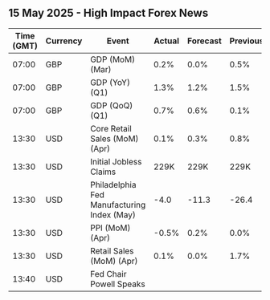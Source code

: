 ## 15 May 2025 - High Impact Forex News

| Time (GMT) | Currency | Event | Actual | Forecast | Previous |
|------|----------|-------|--------|----------|----------|
| 07:00 | GBP | GDP (MoM) (Mar) | 0.2% | 0.0% | 0.5% |
| 07:00 | GBP | GDP (YoY) (Q1) | 1.3% | 1.2% | 1.5% |
| 07:00 | GBP | GDP (QoQ) (Q1) | 0.7% | 0.6% | 0.1% |
| 13:30 | USD | Core Retail Sales (MoM) (Apr) | 0.1% | 0.3% | 0.8% |
| 13:30 | USD | Initial Jobless Claims | 229K | 229K | 229K |
| 13:30 | USD | Philadelphia Fed Manufacturing Index (May) | -4.0 | -11.3 | -26.4 |
| 13:30 | USD | PPI (MoM) (Apr) | -0.5% | 0.2% | 0.0% |
| 13:30 | USD | Retail Sales (MoM) (Apr) | 0.1% | 0.0% | 1.7% |
| 13:40 | USD | Fed Chair Powell Speaks |  |  |  |
